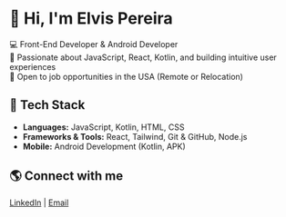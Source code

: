 # 👋 Hi, I'm Elvis Pereira

💻 Front-End Developer & Android Developer  
🚀 Passionate about JavaScript, React, Kotlin, and building intuitive user experiences  
🎯 Open to job opportunities in the USA (Remote or Relocation)  

## 🔧 Tech Stack
- **Languages:** JavaScript, Kotlin, HTML, CSS  
- **Frameworks & Tools:** React, Tailwind, Git & GitHub, Node.js  
- **Mobile:** Android Development (Kotlin, APK)  

## 🌎 Connect with me
[LinkedIn](https://www.linkedin.com/in/seu-perfil) | [Email](mailto:elvispereira070@gmail.com)  
